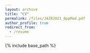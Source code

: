 ```yaml
---
layout: archive
title: "CV"
permalink: /files/JAIR2021_OppMod.pdf
author_profile: true
redirect_from:
  - /resume
---
```


{% include base_path %}